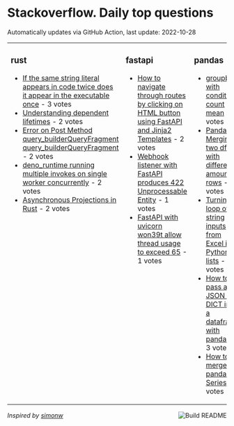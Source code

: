 # Stackoverflow. Daily top questions 

Automatically updates via GitHub Action, last update: <!-- date starts -->2022-10-28<!-- date ends -->


<table><tr><td valign="top" width="33%">

### rust
<!-- rust starts -->
* [If the same string literal appears in code twice does it appear in the executable once](https://stackoverflow.com/questions/74228163/if-the-same-string-literal-appears-in-code-twice-does-it-appear-in-the-executab) - 3 votes
* [Understanding dependent lifetimes](https://stackoverflow.com/questions/74239949/understanding-dependent-lifetimes) - 2 votes
* [Error on Post Method query_builderQueryFragment  query_builderQueryFragment](https://stackoverflow.com/questions/74230061/error-on-post-method-query-builderqueryfragment-query-builderqueryfragment) - 2 votes
* [deno_runtime running multiple invokes on single worker concurrently](https://stackoverflow.com/questions/74221645/deno-runtime-running-multiple-invokes-on-single-worker-concurrently) - 2 votes
* [Asynchronous Projections in Rust](https://stackoverflow.com/questions/74219579/asynchronous-projections-in-rust) - 2 votes
<!-- rust ends -->
</td><td valign="top" width="34%">


### fastapi
<!-- fastapi starts -->
* [How to navigate through routes by clicking on HTML button using FastAPI and Jinja2 Templates](https://stackoverflow.com/questions/74237542/how-to-navigate-through-routes-by-clicking-on-html-button-using-fastapi-and-jinj) - 2 votes
* [Webhook listener with FastAPI produces 422 Unprocessable Entity](https://stackoverflow.com/questions/74235378/webhook-listener-with-fastapi-produces-422-unprocessable-entity) - 1 votes
* [FastAPI with uvicorn won39t allow thread usage to exceed 65](https://stackoverflow.com/questions/74229072/fastapi-with-uvicorn-wont-allow-thread-usage-to-exceed-65) - 1 votes
<!-- fastapi ends -->
</td><td valign="top" width="34%">


### pandas
<!-- pandas starts -->
* [groupby with condition  count  mean](https://stackoverflow.com/questions/74227476/groupby-with-condition-count-mean) - 5 votes
* [Pandas Merging two df39s with different amount of rows](https://stackoverflow.com/questions/74221419/pandas-merging-two-dfs-with-different-amount-of-rows) - 4 votes
* [Turning loop of string inputs from Excel into Python lists](https://stackoverflow.com/questions/74227813/turning-loop-of-string-inputs-from-excel-into-python-lists) - 3 votes
* [How to pass a JSON or DICT into a dataframe with pandas](https://stackoverflow.com/questions/74228995/how-to-pass-a-json-or-dict-into-a-dataframe-with-pandas) - 3 votes
* [How to merge 2 pandas Series](https://stackoverflow.com/questions/74230257/how-to-merge-2-pandas-series) - 3 votes
<!-- pandas ends -->
</td></tr></table>

<a href="https://github.com/hp0404/hp0404/actions"><img src="https://github.com/hp0404/hp0404/workflows/Build%20README/badge.svg" align="right" alt="Build README"></a> <p>*Inspired by  [simonw](https://github.com/simonw/simonw)*</p>
